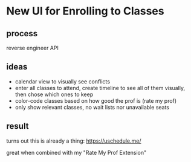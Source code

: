 # New UI for Enrolling to Classes

## process

reverse engineer API

## ideas

- calendar view to visually see conflicts
- enter all classes to attend, create timeline to see all of them visually, then chose which ones to keep
- color-code classes based on how good the prof is (rate my prof)
- only show relevant classes, no wait lists nor unavailable seats

## result

turns out this is already a thing: <https://uschedule.me/>

great when combined with my "Rate My Prof Extension"
